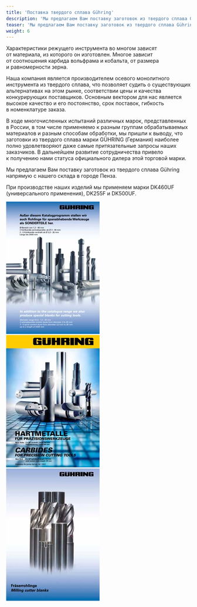 ```yaml
---
title: 'Поставка твердого сплава Gühring'
description: 'Мы предлагаем Вам поставку заготовок из твердого сплава Guhring напрямую с нашего склада в городе Пенза.'
teaser: 'Мы предлагаем Вам поставку заготовок из твердого сплава Gühring напрямую с нашего склада в городе Пенза.'
weight: 6
---
```


Характеристики режущего инструмента во многом зависят от материала, из которого он изготовлен. Многое зависит от соотношения карбида вольфрама и кобальта, от размера и равномерности зерна.

Наша компания является производителем осевого монолитного инструмента из твердого сплава, что позволяет судить о существующих альтернативах на этом рынке, соответствии цены и качества конкурирующих поставщиков. Основным вектором для нас является высокое качество и его постоянство, срок поставок, гибкость в номенклатуре заказа.

В ходе многочисленных испытаний различных марок, представленных в России, в том числе применяемо к разным группам обрабатываемых материалов и разным способам обработки, мы пришли к выводу, что заготовки из твердого сплава марки GÜHRING (Германия) наиболее полно удовлетворяют даже самые притязательные запросы наших заказчиков. В дальнейшем развитие сотрудничества привело к получению нами статуса официального дилера этой торговой марки.

Мы предлагаем Вам поставку заготовок из твердого сплава Gühring напрямую с нашего склада в городе Пенза.

При производстве наших изделий мы применяем марки DK460UF (универсального применения), DK255F и DK500UF.

![Gühring](./GuehringCarbides01.jpg) ![Gühring](./GuehringCarbides02.jpg) ![Gühring](./GuehringCarbides03.jpg)